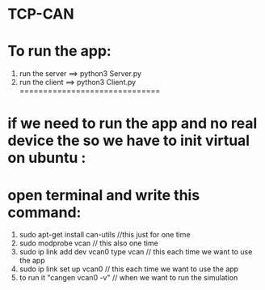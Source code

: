# TCP-CAN
# To run the app:
1. run the server ==> python3 Server.py
2. run the client ==> python3 Client.py 
==============================
# if we need to run the app and no real device the so we have to init virtual on ubuntu :
# open terminal and write this command:
1. sudo apt-get install can-utils   //this just for one time
2. sudo modprobe vcan              // this also one time
3. sudo ip link add dev vcan0 type vcan  // this each time we want to use the app
4. sudo ip link set up vcan0                     // this each time we want to use the app
5. to run it "cangen vcan0 -v"                 // when we want to run the simulation
